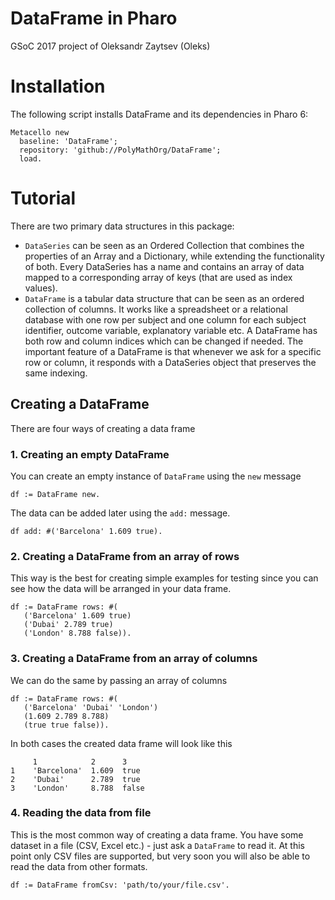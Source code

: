 # DataFrame in Pharo
GSoC 2017 project of Oleksandr Zaytsev (Oleks)

# Installation
The following script installs DataFrame and its dependencies in Pharo 6:
```smalltalk
Metacello new
  baseline: 'DataFrame';
  repository: 'github://PolyMathOrg/DataFrame';
  load.
```

# Tutorial
There are two primary data structures in this package:
* `DataSeries` can be seen as an Ordered Collection that combines the properties of an Array and a Dictionary, while extending the functionality of both. Every DataSeries has a name and contains an array of data mapped to a corresponding array of keys (that are used as index values).
* `DataFrame` is a tabular data structure that can be seen as an ordered collection of columns. It works like a spreadsheet or a relational database with one row per subject and one column for each subject identifier, outcome variable, explanatory variable etc. A DataFrame has both row and column indices which can be changed if needed. The important feature of a DataFrame is that whenever we ask for a specific row or column, it responds with a DataSeries object that preserves the same indexing.

## Creating a DataFrame
There are four ways of creating a data frame

### 1. Creating an empty DataFrame
You can create an empty instance of `DataFrame` using the `new` message
```smalltalk
df := DataFrame new.
```
The data can be added later using the `add:` message.
```smalltalk
df add: #('Barcelona' 1.609 true).
```

### 2. Creating a DataFrame from an array of rows
This way is the best for creating simple examples for testing since you can see how the data will be arranged in your data frame.
```smalltalk
df := DataFrame rows: #(
   ('Barcelona' 1.609 true)
   ('Dubai' 2.789 true)
   ('London' 8.788 false)).
```

### 3. Creating a DataFrame from an array of columns
We can do the same by passing an array of columns
```smalltalk
df := DataFrame rows: #(
   ('Barcelona' 'Dubai' 'London')
   (1.609 2.789 8.788)
   (true true false)).
```
In both cases the created data frame will look like this
```
     1            2      3
1    'Barcelona'  1.609  true
2    'Dubai'      2.789  true
3    'London'     8.788  false
```

### 4. Reading the data from file
This is the most common way of creating a data frame. You have some dataset in a file (CSV, Excel etc.) - just ask a `DataFrame` to read it. At this point only CSV files are supported, but very soon you will also be able to read the data from other formats.

```smalltalk
df := DataFrame fromCsv: 'path/to/your/file.csv'.
```
